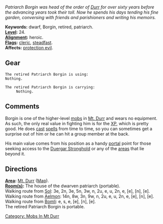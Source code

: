 *Patriarch Borgin was head of the order of [Durr](Durr "wikilink") for
over sixty years before the advancing years took their toll. Now he
spends his days tending his fine garden, conversing with friends and
parishioners and writing his memoirs.*

**Keywords:** dwarf, Borgin, retired, patriarch.  
**[Level](Level "wikilink"):** 24.  
**[Alignment](Alignment "wikilink"):** heroic.  
**[Flags](:Category:_Mob_Types "wikilink"):**
[cleric](Spellcasting_Mobs "wikilink"),
[steadfast](Sentinel_Mobs "wikilink").  
**Affects:** [protection evil](Protection_Evil "wikilink").  

## Gear

`The retired Patriarch Borgin is using:`  
`Nothing.`

`The retired Patriarch Borgin is carrying:`  
`     Nothing.`

## Comments

Borgin is one of the higher-level [mobs](:Category:_Mobs "wikilink") in
[Mt. Durr](:Category:_Mt_Durr "wikilink") and wears no equipment. As
such, the only real value in fighting him is for the
[XP](Experience_Points "wikilink"), which is pretty good. He does
[cast](Cast "wikilink") [spells](:Category:_Spells "wikilink") from time
to time, so you can sometimes get a surprise out of him or he can hit a
group member at the back.

His main value comes from his position as a handy
[portal](Portal "wikilink") point for those seeking access to the
[Duergar Stronghold](:Category:_Duergar_Stronghold "wikilink") or any of
the [areas](:Category:_Areas "wikilink") that lie beyond it.

## Directions

**[Area](:Category:_Areas "wikilink"):** [Mt.
Durr](:Category:_Mt_Durr "wikilink") ([Map](Mt_Durr_Map "wikilink")).  
**[Room(s)](:Category:_Rooms "wikilink"):** The house of the dwarven
patriarch (portable).  
Walking route from [Sol](Sol "wikilink"): 3e, 2n, 3e, 5n, 3w, n, 2u, e,
u, 2n, e, \[e\], \[n\], \[e\].  
Walking route from [Aelmon](Aelmon "wikilink"): 14n, 8w, 3n, 9w, n, 2u,
e, u, 2n, e, \[e\], \[n\], \[e\].  
Walking route from [Bomli](Bomli "wikilink"): e, s, e, \[e\], \[n\],
\[e\].  
The retired Patriarch Borgin is portable.  

[Category: Mobs In Mt Durr](Category:_Mobs_In_Mt_Durr "wikilink")
